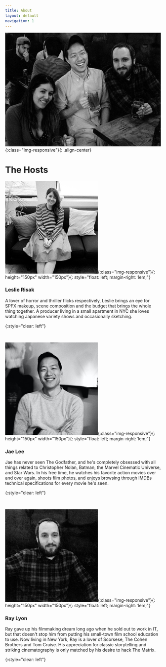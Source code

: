 ```yaml
---
title: About
layout: default
navigation: 1
---
```


![group-photo](/img/group_photo.jpg){:class="img-responsive"}{: .align-center}

# The Hosts

![leslie](/img/profile_leslie2.jpg){:class="img-responsive"}{: height="150px" width="150px"}{: style="float: left; margin-right: 1em;"}

### Leslie Risak
A lover of horror and thriller flicks respectively,  Leslie brings an eye for SPFX makeup, scene composition and the budget that brings the whole thing together. A producer living in a small apartment in NYC she loves watching Japanese variety shows and occasionally sketching. 

{:style="clear: left"}

<br/>

![jae](/img/profile_jae1.jpg){:class="img-responsive"}{: height="150px" width="150px"}{: style="float: left; margin-right: 1em;"}

### Jae Lee

Jae has never seen The Godfather, and he's completely obsessed with all things related to Christopher Nolan, Batman, the Marvel Cinematic Universe, and Star Wars. In his free time, he watches his favorite action movies over and over again, shoots film photos, and enjoys browsing through IMDBs technical specifications for every movie he's seen.

{:style="clear: left"}

<br/>

![ray](/img/profile_ray2.jpg){:class="img-responsive"}{: height="150px" width="150px"}{: style="float: left; margin-right: 1em;"}

### Ray Lyon

Ray gave up his filmmaking dream long ago when he sold out to work in IT, but that doesn't stop him from putting his small-town film school education to use. Now living in New York, Ray is a lover of Scorsese, The Cohen Brothers and Tom Cruise. His appreciation for classic storytelling and striking cinematography is only matched by his desire to hack The Matrix.  

{:style="clear: left"}

